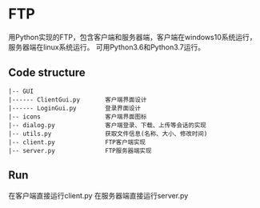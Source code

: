 # FTP
用Python实现的FTP，包含客户端和服务器端，客户端在windows10系统运行，服务器端在linux系统运行。
可用Python3.6和Python3.7运行。

## Code structure
```
|-- GUI
|------ ClientGui.py       客户端界面设计
|------ LoginGui.py        登录界面设计
|-- icons                  客户端界面图标
|-- dialog.py              客户端登录、下载、上传等会话的实现
|-- utils.py               获取文件信息(名称、大小、修改时间)
|-- client.py              FTP客户端实现
|-- server.py              FTP服务器端实现
```

## Run
在客户端直接运行client.py
在服务器端直接运行server.py
